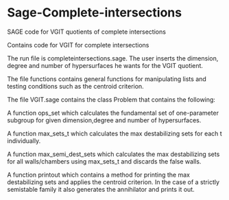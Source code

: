 # Sage-Complete-intersections
 SAGE code for VGIT quotients of complete intersections

Contains code for VGIT for complete intersections

The run file is completeintersections.sage. The user inserts the dimension, degree and number of hypersurfaces he wants for the VGIT quotient.

The file functions contains general functions for manipulating lists and testing conditions such as the centroid criterion.

The file VGIT.sage contains the class Problem that contains the following: 

A function ops_set which calculates the fundamental set of one-parameter subgroup for given dimension,degree and number of hypersurfaces.

A function max_sets_t which calculates the max destabilizing sets for each t individually.

A function max_semi_dest_sets which calculates the max destabilizing sets for all walls/chambers using max_sets_t and discards the false walls.

A function printout which contains a method for printing the max destabilizing sets and applies the centroid criterion. In the case of a strictly semistable family it also generates the annihilator and prints it out.